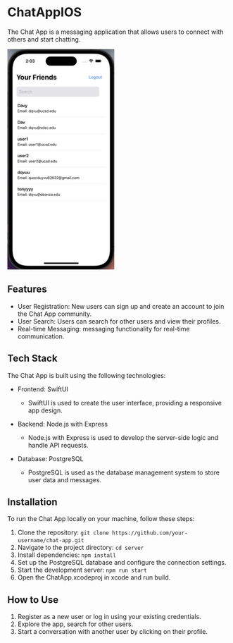 # ChatAppIOS
The Chat App is a messaging application that allows users to connect with others and start chatting. 

<img src="ChatApp/Assets.xcassets/userListImage.png" width="auto" height="500" />

## Features
- User Registration: New users can sign up and create an account to join the Chat App community.
- User Search: Users can search for other users and view their profiles.
- Real-time Messaging: messaging functionality for real-time communication.

## Tech Stack

The Chat App is built using the following technologies:

- Frontend: SwiftUI
  - SwiftUI is used to create the user interface, providing a responsive app design.

- Backend: Node.js with Express
  - Node.js with Express is used to develop the server-side logic and handle API requests.

- Database: PostgreSQL
  - PostgreSQL is used as the database management system to store user data and messages.

## Installation

To run the Chat App locally on your machine, follow these steps:

1. Clone the repository: `git clone https://github.com/your-username/chat-app.git`
2. Navigate to the project directory: `cd server`
3. Install dependencies: `npm install`
4. Set up the PostgreSQL database and configure the connection settings.
5. Start the development server: `npm run start`
6. Open the ChatApp.xcodeproj in xcode and run build.

## How to Use

1. Register as a new user or log in using your existing credentials.
2. Explore the app, search for other users.
3. Start a conversation with another user by clicking on their profile.
